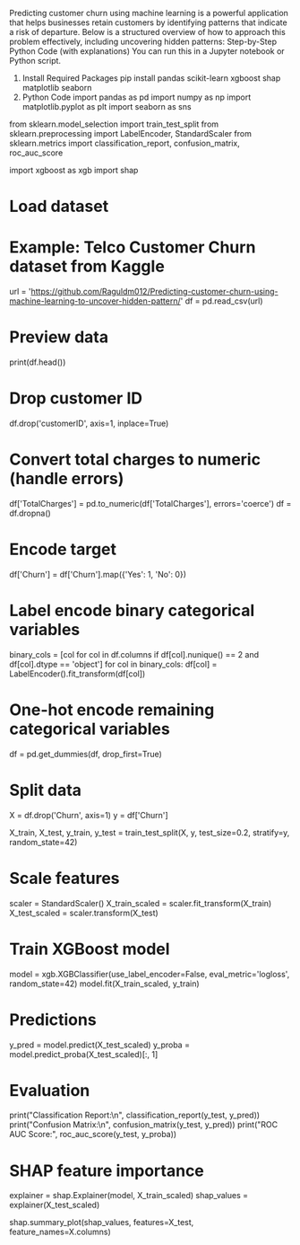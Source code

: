 Predicting customer churn using machine learning is a powerful application that helps businesses retain customers by identifying patterns that indicate a risk of departure. Below is a structured overview of how to approach this problem effectively, including uncovering hidden patterns:
Step-by-Step Python Code (with explanations)
You can run this in a Jupyter notebook or Python script.

1. Install Required Packages
   pip install pandas scikit-learn xgboost shap matplotlib seaborn
2. Python Code
   import pandas as pd
import numpy as np
import matplotlib.pyplot as plt
import seaborn as sns

from sklearn.model_selection import train_test_split
from sklearn.preprocessing import LabelEncoder, StandardScaler
from sklearn.metrics import classification_report, confusion_matrix, roc_auc_score

import xgboost as xgb
import shap

# Load dataset
# Example: Telco Customer Churn dataset from Kaggle
url = 'https://github.com/Raguldm012/Predicting-customer-churn-using-machine-learning-to-uncover-hidden-pattern/'
df = pd.read_csv(url)

# Preview data
print(df.head())

# Drop customer ID
df.drop('customerID', axis=1, inplace=True)

# Convert total charges to numeric (handle errors)
df['TotalCharges'] = pd.to_numeric(df['TotalCharges'], errors='coerce')
df = df.dropna()

# Encode target
df['Churn'] = df['Churn'].map({'Yes': 1, 'No': 0})

# Label encode binary categorical variables
binary_cols = [col for col in df.columns if df[col].nunique() == 2 and df[col].dtype == 'object']
for col in binary_cols:
    df[col] = LabelEncoder().fit_transform(df[col])

# One-hot encode remaining categorical variables
df = pd.get_dummies(df, drop_first=True)

# Split data
X = df.drop('Churn', axis=1)
y = df['Churn']

X_train, X_test, y_train, y_test = train_test_split(X, y, test_size=0.2, stratify=y, random_state=42)

# Scale features
scaler = StandardScaler()
X_train_scaled = scaler.fit_transform(X_train)
X_test_scaled = scaler.transform(X_test)

# Train XGBoost model
model = xgb.XGBClassifier(use_label_encoder=False, eval_metric='logloss', random_state=42)
model.fit(X_train_scaled, y_train)

# Predictions
y_pred = model.predict(X_test_scaled)
y_proba = model.predict_proba(X_test_scaled)[:, 1]

# Evaluation
print("Classification Report:\n", classification_report(y_test, y_pred))
print("Confusion Matrix:\n", confusion_matrix(y_test, y_pred))
print("ROC AUC Score:", roc_auc_score(y_test, y_proba))

# SHAP feature importance
explainer = shap.Explainer(model, X_train_scaled)
shap_values = explainer(X_test_scaled)

shap.summary_plot(shap_values, features=X_test, feature_names=X.columns)
